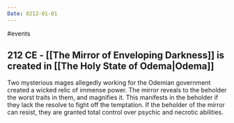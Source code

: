 ```yaml
---
Date: 0212-01-01
---
```

#events
## 212 CE - [[The Mirror of Enveloping Darkness]] is created in [[The Holy State of Odema|Odema]]
Two mysterious mages allegedly working for the Odemian government created a wicked relic of immense power. The mirror reveals to the beholder the worst traits in them, and magnifies it. This manifests in the beholder if they lack the resolve to fight off the temptation. If the beholder of the mirror can resist, they are granted total control over psychic and necrotic abilities.